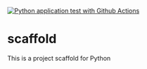 [![Python application test with Github Actions](https://github.com/gestivalet/scaffold/actions/workflows/main.yml/badge.svg)](https://github.com/gestivalet/scaffold/actions/workflows/main.yml)

# scaffold
This is a project scaffold for Python
